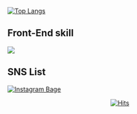 
[![Top Langs](https://github-readme-stats.vercel.app/api/top-langs/?username=anuraghazra&layout=donut)](https://github.com/anuraghazra/github-readme-stats)

## Front-End skill
 <img src="https://img.shields.io/badge/React-#61DAFB?style=flat-square&logo=React&logoColor=#61DAFB"/>

## SNS List
[![Instagram Bage](https://img.shields.io/badge/instagram-red?style={#E4405F}&logo=Instagram&logoColor=#E4405F"&link=https://instagram.com/ban_ko.1)](https://instagram.com/ban_ko.1/)





<div align=center>
  
[![Hits](https://hits.seeyoufarm.com/api/count/incr/badge.svg?url=https%3A%2F%2Fgithub.com%2Fjjacksang%2Fjjacksang.git&count_bg=%2389DCF7&title_bg=%23555555&icon=&icon_color=%23E7E7E7&title=hits&edge_flat=false)](https://hits.seeyoufarm.com)

</div>
